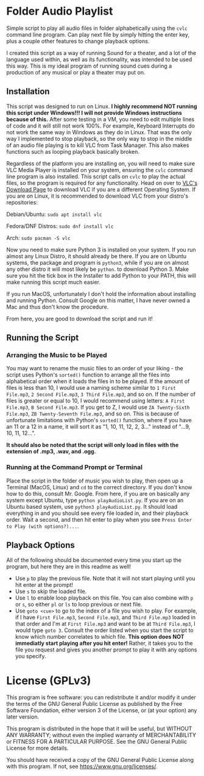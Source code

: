 # Folder Audio Playlist
Simple script to play all audio files in folder alphabetically using the `cvlc` command line program. Can play next file by simply hitting the enter key, plus a couple other features to change playback options.

I created this script as a way of running Sound for a theater, and a lot of the language used within, as well as its functionality, was intended to be used this way. This is my ideal program of running sound cues during a production of any musical or play a theater may put on.

## Installation
This script was designed to run on Linux. **I highly recommend NOT running this script under Windows!!! I will not provide Windows instructions because of this.** After some testing in a VM, you need to edit multiple lines of code and it will still not work 100%. For example, Keyboard Interrupts do not work the same way in Windows as they do in Linux. That was the only way I implemented to stop playback, so the only way to stop in the middle of an audio file playing is to kill VLC from Task Manager. This also makes functions such as looping playback basically broken.

Regardless of the platform you are installing on, you will need to make sure VLC Media Player is installed on your system, ensuring the `cvlc` command line program is also installed. This script calls on `cvlc` to play the actual files, so the program is required for any functionality. Head on over to [VLC's Download Page](https://www.videolan.org/vlc/) to download VLC if you are a different Operating System. If you are on Linux, it is recommended to download VLC from your distro's repositories:

Debian/Ubuntu: `sudo apt install vlc`

Fedora/DNF Distros: `sudo dnf install vlc`

Arch: `sudo pacman -S vlc`

Now you need to make sure Python 3 is installed on your system. If you run almost any Linux Distro, it should already be there. If you are on Ubuntu systems, the package and program is `python3`, while if you are on almost any other distro it will most likely be `python`. to download Python 3. Make sure you hit the tick box in the Installer to add Python to your PATH, this will make running this script much easier.

If you run MacOS, unfortunately I don't hold the information about installing and running Python. Consult Google on this matter, I have never owned a Mac and thus don't know the procedure.

From here, you are good to download the script and run it!

## Running the Script

### Arranging the Music to be Played
You may want to rename the music files to an order of your liking - the script uses Python's `sorted()` function to arrange all the files into alphabetical order when it loads the files in to be played. If the amount of files is less than 10, I would use a naming scheme similar to `1 First File.mp3`, `2 Second File.mp3`, `3 Third File.mp3`, and so on. If the number of files is greater or equal to 10, I would recommend using letters: `A First File.mp3`, `B Second File.mp3`. If you get to Z, I would use `ZA Twenty-Sixth File.mp3`, `ZB Twenty-Seventh File.mp3`, and so on. This is because of unfortunate limitations with Python's `sorted()` function, where if you have an 11 or a 12 in a name, it will sort it as "1, 10, 11, 12, 2, 3..." instead of "...9, 10, 11, 12...".

**It should also be noted that the script will only load in files with the extension of .mp3, .wav, and .ogg.**

### Running at the Command Prompt or Terminal
Place the script in the folder of music you wish to play, then open up a  Terminal (MacOS, Linux) and `cd` to the correct directory. If you don't know how to do this, consult Mr. Google. From here, if you are on basically any system except Ubuntu, type `python playAudioList.py`. If you are on an Ubuntu based system, use `python3 playAudioList.py`. It should load everything in and you should see every file loaded in, and their playback order. Wait a second, and then hit enter to play when you see `Press Enter to Play (with options?)...`.

## Playback Options
All of the following should be documented every time you start up the program, but here they are in this readme as well!
 - Use `p` to play the previous file. Note that it will not start playing until you hit enter at the prompt!
 - Use `s` to skip the loaded file.
 - Use `l` to enable loop playback on this file. You can also combine with `p` or `s`, so either `pl` or `ls` to loop previous or next file.
 - Use `goto <cue>` to go to the index of a file you wish to play. For example, if I have `First File.mp3`, `Second File.mp3`, and `Third File.mp3` loaded in that order and I'm at `First File.mp3` and want to be at `Third File.mp3`, I would type `goto 3`. Consult the order listed when you start the script to know which number correlates to which file. **This option does NOT immediatly start playing after you hit enter!** Rather, it takes you to the file you request and gives you another prompt to play it with any options you specify.

# License (GPLv3)
This program is free software: you can redistribute it and/or modify it under the terms of the GNU General Public License as published by the Free Software Foundation, either version 3 of the License, or (at your option) any later version.

This program is distributed in the hope that it will be useful, but WITHOUT ANY WARRANTY; without even the implied warranty of MERCHANTABILITY or FITNESS FOR A PARTICULAR PURPOSE. See the GNU General Public License for more details.

You should have received a copy of the GNU General Public License along with this program. If not, see <https://www.gnu.org/licenses/>. 
